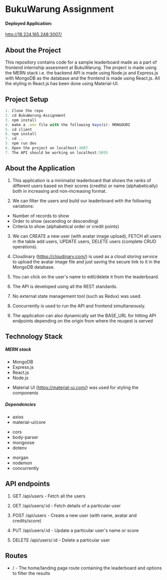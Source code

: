 # BukuWarung Assignment

#### Deployed Application:

http://18.224.165.248:3007/

## About the Project

This repository contains code for a sample leaderboard made as a part of frontend internship assesment at BukuWarung. The project is made using the MERN stack i.e. the backend API is made using Node.js and Express.js with MongoDB as the database and the frontend is made using React.js. All the styling in React.js has been done using Material-UI.

## Project Setup

```javascript
1. Clone the repo
2. cd BukuWarung-Assignment
3. npm install
4. make a .env file with the following keys(s): MONGOURI
5. cd client
6. npm install
7. cd ..
5. npm run dev
6. Open the project on localhost:3007
7. The API should be working on localhost:5055
```

## About the Application

1. This application is a minimalist leaderboard that shows the ranks of different users based on their scores (credits) or name (alphabetically) both in increasing and non-increasing format.

2. We can filter the users and build our leaderboard with the following variations:

- Number of records to show
- Order to show (ascending or descending)
- Criteria to show (alphabetical order or credit points)

3. We can CREATE a new user (with avatar image upload), FETCH all users in the table add users, UPDATE users, DELETE users (complete CRUD operations).

4. Cloudinary (https://cloudinary.com/) is used as a cloud storing service to upload the avatar image file and just saving the secure link to it in the MongoDB database.

5. You can click on the user's name to edit/delete it from the leaderboard.

6. The API is developed using all the REST standards.

7. No external state management tool (such as Redux) was used.

8. Concurrently is used to run the API and frontend simultaneously.

9. The application can also dynamically set the BASE_URL for hitting API endpoints depending on the origin from where the reuqest is served

## Technology Stack

##### MERN stack

- MongoDB
- Express.js
- React.js
- Node.js

* Material UI (https://material-ui.com/) was used for styling the components

##### Dependencies

- axios
- material-ui/core

* cors
* body-parser
* mongoose
* dotenv

- morgan
- nodemon
- concurrently

## API endpoints

1. GET /api/users - Fetch all the users

2. GET /api/users/:id - Fetch details of a particular user

3. POST /api/users - Create a new user (with name, avatar and credits/score)

4. PUT /api/users/:id - Update a particular user's name or score

5. DELETE /api/users/:id - Delete a particular user

## Routes

- / - The home/landing page route containing the leaderboard and options to filter the results

